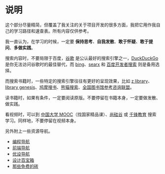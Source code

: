 # 说明

这个部分尽量精简，但覆盖了我关注的关于项目开发的很多方面，我把它用作我自己的学习路径和速查表。所有内容仅供参考。

我一直认为，在学习的时候，一定要 **保持思考**、**自我发散**、**敢于怀疑**、**敢于提问**、**多做实践**。

搜索内容时，不要局限于百度，[谷歌](https://www.google.com/) 是公认最好的搜索引擎之一，[DuckDuckGo](https://duckduckgo.com/) 是你无法访问谷歌时的最佳替代，而 [bing](https://www.bing.com/)、[searx](https://searx.space/) 和 [百度开发者搜索](https://kaifa.baidu.com/) 则是备用选择。

而搜索书籍时，一些特定的搜索引擎往往有更好的呈现效果，比如 [z library](https://zh.z-lib.org/)、[library genesis](https://libgen.rs/)、[鸠摩搜书](https://www.jiumodiary.com/)、[熊猫搜索](https://xmsoushu.com/)、[全国图书馆参考咨询联盟](http://www.ucdrs.superlib.net/)。

读书籍时，如果有条件，一定要阅读原版。不要停留在书籍本身，一定要做发散、做实践。

看视频时，可以到 [中国大学 MOOC](https://www.icourse163.org/)（找国家精品课）、[尚硅谷](https://space.bilibili.com/302417610) 或 [千锋教育](https://space.bilibili.com/146668655) 搜索学习。同样地，不要停留在视频本身。

另外附上一些资源导航。

- [编程导航](https://www.code-nav.cn/)
- [前端导航](http://nav.poetries.top/)
- [优设导航](https://hao.uisdc.com/)
- [设计百宝箱](http://www.shejibox.cn/)
- [那些免费的砖](https://www.thosefree.com/)
